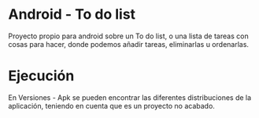 # Android - To do list

Proyecto propio para android sobre un To do list, o una lista de tareas con cosas para hacer, donde podemos añadir tareas, eliminarlas u ordenarlas.

# Ejecución

En Versiones - Apk se pueden encontrar las diferentes distribuciones de la aplicación, teniendo en cuenta que es un proyecto no acabado.
